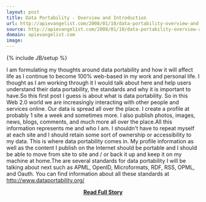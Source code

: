 ```yaml
---
layout: post
title: Data Portability - Overview and Introduction
url: http://apievangelist.com/2008/01/10/data-portability-overview-and-introduction/
source: http://apievangelist.com/2008/01/10/data-portability-overview-and-introduction/
domain: apievangelist.com
image: 
---
```

{% include JB/setup %}<p>I am formulating my thoughts around data portability and how it will affect life as I continue to become 100% web-based in my work and personal life.  I thought as I am working through it I would talk about here and help users understand their data portability, the standards and why it is important to have.So this first post I guess is about what is data portability.  So in this Web 2.0 world we are increasingly interacting with other people and services online.  Our data is spread all over the place.  I create a profile at probably 1 site a week and sometimes more.  I also publish photos, images, news, blogs, comments, and much more all over the place.All this information represents me and who I am.  I shouldn't have to repeat myself at each site and I should retain some sort of ownership or accessibility to my data. This is where data portability comes in.  My profile information as well as the content I publish on the Internet should be portable and I should be able to move from site to site and / or back it up and keep it on my machine at home.The are several standards for data portability I will be talking about next such as APML, OpenID, Microformats, RDF, RSS, OPML, and Oauth.  You can find information about all these standards at http://www.dataportability.org/</p>
<center><p><a href="http://apievangelist.com/2008/01/10/data-portability-overview-and-introduction/" style='padding:25px; font-sze:18px; font-weight: bold;'>Read Full Story</a></p></center>
